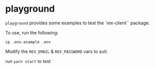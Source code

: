 # playground

`playground` provides some examples to test the `rex-client`` package.

To use, run the following:

```
cp .env.example .env
```

Modify the `REX_EMAIL` & `REX_PASSWORD` vars to suit.

run `yarn start` to test